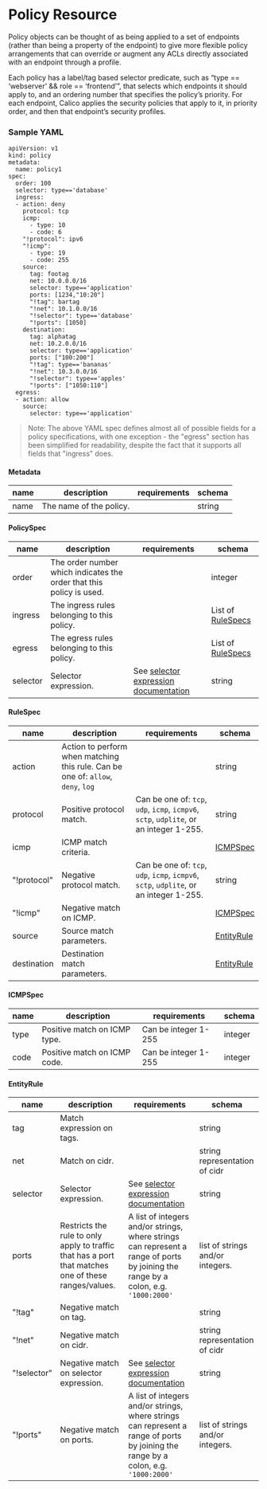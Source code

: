 # Policy Resource
Policy objects can be thought of as being applied to a set of endpoints (rather than being a property of the endpoint) to give more flexible policy arrangements that can override or augment any ACLs directly associated with an endpoint through a profile.

Each policy has a label/tag based selector predicate, such as “type == ‘webserver’ && role == ‘frontend’”, that selects which endpoints it should apply to, and an ordering number that specifies the policy’s priority. For each endpoint, Calico applies the security policies that apply to it, in priority order, and then that endpoint’s security profiles.

### Sample YAML
```
apiVersion: v1
kind: policy
metadata:
  name: policy1
spec:
  order: 100
  selector: type=='database'
  ingress:
  - action: deny
    protocol: tcp
    icmp:
      - type: 10
      - code: 6
    "!protocol": ipv6
    "!icmp":
      - type: 19
      - code: 255
    source:
      tag: footag
      net: 10.0.0.0/16
      selector: type=='application'
      ports: [1234,"10:20"]
      "!tag": bartag
      "!net": 10.1.0.0/16
      "!selector": type=='database'
      "!ports": [1050]
    destination:
      tag: alphatag
      net: 10.2.0.0/16
      selector: type=='application'
      ports: ["100:200"]
      "!tag": type=='bananas'
      "!net": 10.3.0.0/16
      "!selector": type=='apples'
      "!ports": ["1050:110"]
  egress:
  - action: allow
    source:
      selector: type=='application'
```
> Note: The above YAML spec defines almost all of possible fields for a policy specifications, with one exception - the "egress" section has been simplified for readability, despite the fact that it supports all fields that "ingress" does.

#### Metadata
| name | description  | requirements                  | schema |
|------|--------------|-------------------------------|--------|
| name | The name of the policy. | | string |


#### PolicySpec
| name     | description                                                          | requirements | schema |
|----------|----------------------------------------------------------------------|--------------|--------|
| order    | The order number which indicates the order that this policy is used. | | integer |
| ingress  | The ingress rules belonging to this policy.                          | | List of [RuleSpecs](#rulespec) |
| egress   | The egress rules belonging to this policy.                           | | List of [RuleSpecs](#rulespec)  |
| selector | Selector expression.                                                 | See [selector expression documentation](http://docs.projectcalico.org/en/latest/etcd-data-model.html#tiered-security-policy) | string |

#### RuleSpec
| name        | description                                | requirements | schema |
|-------------|--------------------------------------------|----------------|--------|
| action      | Action to perform when matching this rule.  Can be one of: `allow`, `deny`, `log` |  | string |
| protocol    | Positive protocol match.  | Can be one of: `tcp`, `udp`, `icmp`, `icmpv6`, `sctp`, `udplite`, or an integer 1-255. | string |
| icmp        | ICMP match criteria.     | | [ICMPSpec](#icmpspec) |
| "!protocol" | Negative protocol match. | Can be one of: `tcp`, `udp`, `icmp`, `icmpv6`, `sctp`, `udplite`, or an integer 1-255. | string |
| "!icmp"     | Negative match on ICMP. | | [ICMPSpec](#icmpspec) |
| source      | Source match parameters. |  | [EntityRule](#entityrule) |
| destination | Destination match parameters. |  | [EntityRule](#entityrule) |

#### ICMPSpec
| name | description                  | requirements         | schema  |
|------|------------------------------|----------------------|---------|
| type | Positive match on ICMP type. | Can be integer 1-255 | integer |
| code | Positive match on ICMP code. | Can be integer 1-255 | integer |

#### EntityRule
| name        | description                                | requirements                  | schema |
|-------------|--------------------------------------------|----------------|--------|
| tag      | Match expression on tags.                   |  | string |
| net    | Match on cidr. |  | string representation of cidr |
| selector    | Selector expression. | See [selector expression documentation](http://docs.projectcalico.org/en/latest/etcd-data-model.html#tiered-security-policy) | string |
| ports | Restricts the rule to only apply to traffic that has a port that matches one of these ranges/values. | A list of integers and/or strings, where strings can represent a range of ports by joining the range by a colon, e.g. `'1000:2000'` | list of strings and/or integers. |
| "!tag" | Negative match on tag. |  | string |
| "!net" | Negative match on cidr. | | string representation of cidr |
| "!selector" | Negative match on selector expression. | See [selector expression documentation](http://docs.projectcalico.org/en/latest/etcd-data-model.html#tiered-security-policy) | string |
| "!ports"      | Negative match on ports. | A list of integers and/or strings, where strings can represent a range of ports by joining the range by a colon, e.g. `'1000:2000'` | list of strings and/or integers. |
